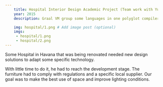 ```yaml
---
    title: Hospital Interior Design Academic Project (Team work with Yunaisys Garcia)
    year: 2015
    description: Graal VM group some languages in one polyglot compiler that runs in Java Virtual Machine. This work has proved the performance in that VM of a custom academic language called Tiger using the Truffle API. # Add post description (optional)

    img: hospital/1.png # Add image post (optional)
    imgs:
     - hospital/1.png
     - hospital/2.png
---
```


Some Hospital in Havana that was being renovated needed new design solutions to adapt some specific technology.

With little time to do it, he had to reach the development stage.
The furniture had to comply with regulations and a specific local supplier. Our goal was to make the best use of space and improve lighting conditions.
